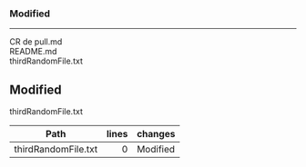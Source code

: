 ### Modified            
------------------- 
CR de pull.md       
README.md          
thirdRandomFile.txt

Modified
-------------------
thirdRandomFile.txt

Path                | lines | changes
------------------- | -----:| --------
thirdRandomFile.txt |     0 | Modified
